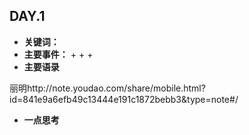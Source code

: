## DAY.1
+ **关键词：**
+ **主要事件：**
    + 
    + 
    + 
+ **主要语录**

丽明http://note.youdao.com/share/mobile.html?id=841e9a6efb49c13444e191c1872bebb3&type=note#/

+ **一点思考**
